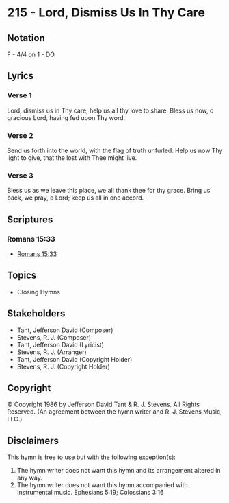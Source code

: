 # 215 - Lord, Dismiss Us In Thy Care

## Notation

F - 4/4 on 1 - DO

## Lyrics

### Verse 1

Lord, dismiss us in Thy care, help us all thy love to share. Bless us now, o gracious Lord, having fed upon Thy word.

### Verse 2

Send us forth into the world, with the flag of truth unfurled. Help us now Thy light to give, that the lost with Thee might live.

### Verse 3

Bless us as we leave this place, we all thank thee for thy grace. Bring us back, we pray, o Lord; keep us all in one accord.


## Scriptures

### Romans 15:33

- [Romans 15:33](https://www.biblegateway.com/passage/?search=Romans%2015%3A33)


## Topics

- Closing Hymns

## Stakeholders

- Tant, Jefferson David (Composer)
- Stevens, R. J. (Composer)
- Tant, Jefferson David (Lyricist)
- Stevens, R. J. (Arranger)
- Tant, Jefferson David (Copyright Holder)
- Stevens, R. J. (Copyright Holder)

## Copyright

© Copyright 1986 by Jefferson David Tant & R. J. Stevens. All Rights Reserved.
(An agreement between the hymn writer and R. J. Stevens Music, LLC.)

## Disclaimers

This hymn is free to use but with the following exception(s):
1. The hymn writer does not want this hymn and its arrangement altered in any way.
2. The hymn writer does not want this hymn accompanied with instrumental music.
Ephesians 5:19; Colossians 3:16

